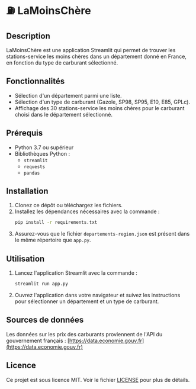 # ⛽ LaMoinsChère

## Description
LaMoinsChère est une application Streamlit qui permet de trouver les stations-service les moins chères dans un département donné en France, en fonction du type de carburant sélectionné.

## Fonctionnalités
- Sélection d'un département parmi une liste.
- Sélection d'un type de carburant (Gazole, SP98, SP95, E10, E85, GPLc).
- Affichage des 30 stations-service les moins chères pour le carburant choisi dans le département sélectionné.

## Prérequis
- Python 3.7 ou supérieur
- Bibliothèques Python :
  - `streamlit`
  - `requests`
  - `pandas`

## Installation
1. Clonez ce dépôt ou téléchargez les fichiers.
2. Installez les dépendances nécessaires avec la commande :
   ```bash
   pip install -r requirements.txt
   ```
3. Assurez-vous que le fichier `departements-region.json` est présent dans le même répertoire que `app.py`.

## Utilisation
1. Lancez l'application Streamlit avec la commande :
   ```bash
   streamlit run app.py
   ```
2. Ouvrez l'application dans votre navigateur et suivez les instructions pour sélectionner un département et un type de carburant.

## Sources de données
Les données sur les prix des carburants proviennent de l'API du gouvernement français :
[https://data.economie.gouv.fr](https://data.economie.gouv.fr)

## Licence
Ce projet est sous licence MIT. Voir le fichier [LICENSE](./LICENSE) pour plus de détails.
